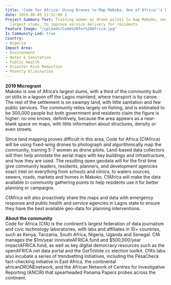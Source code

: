 ```yaml
---
title: 'Code for Africa: Using Drones to Map Makoko, One of Africa''s Largest Slums'
date: 2019-06-05 11:52:00 Z
Project Summary Text: Training women as drone pilots to map Makoko, one of Africa's
  largest slums, to improve service delivery for residents.
Feature Image: "/uploads/Code%20for%20Africa.jpg"
Is Community-Led: true
Country:
- Nigeria
Impact Area:
- Environment
- Water & Sanitation
- Public Health
- Disaster Risk Reduction
- Poverty Elimination
---
```


**2019 Microgrant**  
Makoko is one of Africa’s largest slums, with a third of the community built on stilts in a lagoon off the Lagos mainland, where transport is by canoe. The rest of the settlement is on swampy land, with little sanitation and few public services. The community relies largely on fishing, and is estimated to be 300,000 people but both government and residents claim the figure is higher: no one knows, definitively, because the area appears as a near-blank space on maps, with little information about structures, density or even streets. 

Since land mapping proves difficult in this area, Code for Africa (CfAfrica) will be using fixed-wing drones to photograph and algorithmically map the community, training 5-7 women as drone pilots. Land-based data collectors will then help annotate the aerial maps with key buildings and infrastructure, and how they are used. The resulting open geodata will for the first time give community leaders, residents, planners, and development agencies exact intel on everything from schools and clinics, to waters sources, sewers, roads, markets and homes in Makoko.  CfAfrica will make the data available in community gathering points to help residents use it for better planning or campaigns. 

CfAfrica will also proactively share the maps and data with emergency response and public health and service agencies in Lagos state to ensure they have the best available geo-data for planning interventions.

**About the community**  
Code for Africa (CfA) is the continent’s largest federation of data journalism and civic technology laboratories, with labs and affiliates in 10+ countries, such as Kenya, Tanzania, South Africa, Nigeria, Uganda and Senegal. CfA manages the $1m/year innovateAFRICA.fund and $500,000/year impactAFRICA.fund, as well as key digital democracy resources such as the openAFRICA.net data portal and the GotToVote.cc election toolkit. CfA’s labs also incubate a series of trendsetting initiatives, including the PesaCheck fact-checking initiative in East Africa, the continental africanDRONEnetwork, and the African Network of Centres for Investigative Reporting (ANCIR) that spearheaded Panama Papers probes across the continent.
